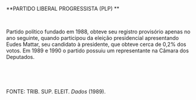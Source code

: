 **PARTIDO LIBERAL PROGRESSISTA (PLP) **

 

Partido político fundado em 1988, obteve seu registro provisório apenas
no ano seguinte, quando participou da eleição presidencial apresentando
Eudes Mattar, seu candidato à presidente, que obteve cerca de 0,2% dos
votos. Em 1989 e 1990 o partido possuiu um representante na Câmara dos
Deputados.

 

 

FONTE: TRIB. SUP. ELEIT. *Dados* (1989).

 
